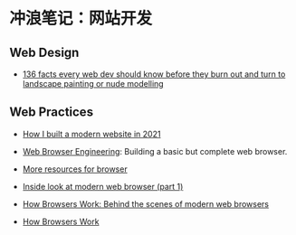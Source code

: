 # 冲浪笔记：网站开发

## Web Design

- [136 facts every web dev should know before they burn out and turn to landscape painting or nude modelling][d1]

  [d1]: https://www.baldurbjarnason.com/2021/100-things-every-web-developer-should-know/

## Web Practices

- [How I built a modern website in 2021][pr1]
- [Web Browser Engineering][pr2]: Building a basic but complete web browser.
- [More resources for browser][pr3]
- [Inside look at modern web browser (part 1)][pr4]
- [How Browsers Work: Behind the scenes of modern web browsers][pr5]
- [How Browsers Work][pr6]

  [pr1]: https://kentcdodds.com/blog/how-i-built-a-modern-website-in-2021
  [pr2]: https://browser.engineering/
  [pr3]: https://browser.engineering/bibliography.html
  [pr4]: https://developers.google.com/web/updates/2018/09/inside-browser-part1
  [pr5]: https://taligarsiel.com/Projects/howbrowserswork1.htm
  [pr6]: https://www.html5rocks.com/en/tutorials/internals/howbrowserswork/


